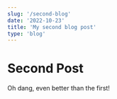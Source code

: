 ```yaml
---
slug: '/second-blog'
date: '2022-10-23'
title: 'My second blog post'
type: 'blog'
---
```


# Second Post

Oh dang, even better than the first!

